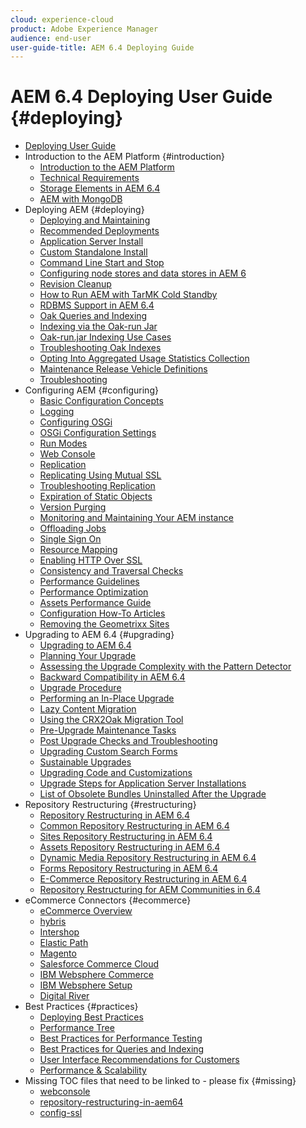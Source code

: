 ```yaml
---
cloud: experience-cloud
product: Adobe Experience Manager
audience: end-user
user-guide-title: AEM 6.4 Deploying Guide
---
```


# AEM 6.4 Deploying User Guide {#deploying}

+ [Deploying User Guide](home.md)
+ Introduction to the AEM Platform {#introduction}
    + [Introduction to the AEM Platform](platform.md)
    + [Technical Requirements](technical-requirements.md)
    + [Storage Elements in AEM 6.4](storage-elements-in-aem-6.md)
    + [AEM with MongoDB](aem-with-mongodb.md)
+ Deploying AEM {#deploying}
    + [Deploying and Maintaining](deploy.md)
    + [Recommended Deployments](recommended-deploys.md)
    + [Application Server Install](application-server-install.md)
    + [Custom Standalone Install](custom-standalone-install.md)
    + [Command Line Start and Stop](command-line-start-and-stop.md)
    + [Configuring node stores and data stores in AEM 6](data-store-config.md)
    + [Revision Cleanup](revision-cleanup.md)
    + [How to Run AEM with TarMK Cold Standby](tarmk-cold-standby.md)
    + [RDBMS Support in AEM 6.4](rdbms-support-in-aem.md)
    + [Oak Queries and Indexing](queries-and-indexing.md)
    + [Indexing via the Oak-run Jar](indexing-via-the-oak-run-jar.md)
    + [Oak-run.jar Indexing Use Cases](oak-run-indexing-usecases.md)
    + [Troubleshooting Oak Indexes](troubleshooting-oak-indexes.md)
    + [Opting Into Aggregated Usage Statistics Collection](opt-in-aggregated-usage-statistics.md)
    + [Maintenance Release Vehicle Definitions](maintenance-release-vehicle-definitions.md)
    + [Troubleshooting](troubleshooting.md)
+ Configuring AEM {#configuring}
    + [Basic Configuration Concepts](configuring.md)
    + [Logging](configure-logging.md)
    + [Configuring OSGi](configuring-osgi.md)
    + [OSGi Configuration Settings](osgi-configuration-settings.md)
    + [Run Modes](configure-runmodes.md)
    + [Web Console](web-console.md)
    + [Replication](replication.md)
    + [Replicating Using Mutual SSL](mssl-replication.md)
    + [Troubleshooting Replication](troubleshoot-rep.md)
    + [Expiration of Static Objects](expiration-static-objects.md)
    + [Version Purging](version-purging.md)
    + [Monitoring and Maintaining Your AEM instance](monitoring-and-maintaining.md)
    + [Offloading Jobs](offloading.md)
    + [Single Sign On](single-sign-on.md)
    + [Resource Mapping](resource-mapping.md)
    + [Enabling HTTP Over SSL](/help/sites-administering/ssl-by-default.md)
    + [Consistency and Traversal Checks](consistency-check.md)
    + [Performance Guidelines](performance-guidelines.md)
    + [Performance Optimization](configuring-performance.md)
    + [Assets Performance Guide](assets-performance-sizing.md)
    + [Configuration How-To Articles](ht-deploy.md)
    + [Removing the Geometrixx Sites](removing-the-geometrixx-sites.md)
+ Upgrading to AEM 6.4 {#upgrading}
    + [Upgrading to AEM 6.4](upgrade.md)
    + [Planning Your Upgrade](upgrade-planning.md)
    + [Assessing the Upgrade Complexity with the Pattern Detector](pattern-detector.md)
    + [Backward Compatibility in AEM 6.4](backward-compatibility.md)
    + [Upgrade Procedure](upgrade-procedure.md)
    + [Performing an In-Place Upgrade](in-place-upgrade.md)
    + [Lazy Content Migration](lazy-content-migration.md)
    + [Using the CRX2Oak Migration Tool](using-crx2oak.md)
    + [Pre-Upgrade Maintenance Tasks](pre-upgrade-maintenance-tasks.md)
    + [Post Upgrade Checks and Troubleshooting](post-upgrade-checks-and-troubleshooting.md)
    + [Upgrading Custom Search Forms](upgrading-custom-search-forms.md)
    + [Sustainable Upgrades](sustainable-upgrades.md)
    + [Upgrading Code and Customizations](upgrading-code-and-customizations.md)
    + [Upgrade Steps for Application Server Installations](app-server-upgrade.md)
    + [List of Obsolete Bundles Uninstalled After the Upgrade](obsolete-bundles.md)
+ Repository Restructuring {#restructuring}
    + [Repository Restructuring in AEM 6.4](repository-restructuring.md)
    + [Common Repository Restructuring in AEM 6.4](all-repository-restructuring-in-aem-6-4.md)
    + [Sites Repository Restructuring in AEM 6.4](sites-repository-restructuring-in-aem-6-4.md)
    + [Assets Repository Restructuring in AEM 6.4](assets-repository-restructuring-in-aem-6-4.md)
    + [Dynamic Media Repository Restructuring in AEM 6.4](dynamicmedia-repository-restructuring-in-aem-6-4.md)
    + [Forms Repository Restructuring in AEM 6.4](forms-repository-restructuring-in-aem-6-4.md)
    + [E-Commerce Repository Restructuring in AEM 6.4](ecommerce-repository-restructuring-in-aem-6-4.md)
    + [Repository Restructuring for AEM Communities in 6.4](communities-repository-restructuring-in-aem-6-4.md)
+ eCommerce Connectors {#ecommerce}
    + [eCommerce Overview](ecommerce.md)
    + [hybris](hybris.md)
    + [Intershop](intershop.md)
    + [Elastic Path](elasticpath.md)
    + [Magento](magento.md)
    + [Salesforce Commerce Cloud](demandware.md)
    + [IBM Websphere Commerce](ibm-websphere.md)
    + [IBM Websphere Setup](setup.md)
    + [Digital River](digital-river.md)
+ Best Practices {#practices}
   + [Deploying Best Practices](best-practices.md)
   + [Performance Tree](performance-tree.md)
   + [Best Practices for Performance Testing](best-practices-for-performance-testing.md)
   + [Best Practices for Queries and Indexing](best-practices-for-queries-and-indexing.md)
   + [User Interface Recommendations for Customers](ui-recommendations.md)
   + [Performance & Scalability](performance.md)
+ Missing TOC files that need to be linked to - please fix {#missing}
    + [webconsole](web-console.md)
    + [repository-restructuring-in-aem64](repository-restructuring-in-aem64.md)
    + [config-ssl](config-ssl.md)


<!-- 

To be removed:
[Quickstart for AEM Screens](setting-up-a-basic-project-screens.md)
[Device Control Center](device-control-center.md)
[repository-restructuring-in-aem64](repository-restructuring-in-aem64.md)
[Web Console] (configuring-web-console.md)

Redirects:
    [(Redirect)Configuring and Deploying AEM Screens](configuring-screens-introduction.md)
    [(Redirect)Kickstart Guide](kickstart-for-aem-screens.md)
    [(Redirect)Glossary](screens-glossary.md)
    [(Redirect)What is AEM Screens?](aem-screens-introduction.md)
    [(Enabling HTTP Over SSL)](config-ssl.md) redirect to /content/help/en/experience-manager/6-4/sites-administering/ssl-by-default
-->

